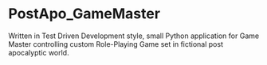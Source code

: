 # PostApo_GameMaster
Written in Test Driven Development style, small Python application for Game Master controlling custom Role-Playing Game set in fictional post apocalyptic world.

